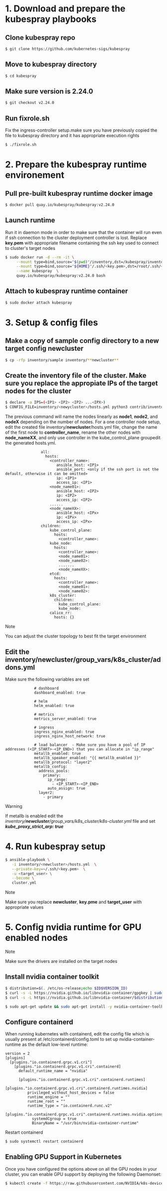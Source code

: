 # 1. Download and prepare the kubespray playbooks
## Clone kubespray repo
```bash
$ git clone https://github.com/kubernetes-sigs/kubespray
```
## Move to kubespray directory
```bash
$ cd kubespray
```
## Make sure version is 2.24.0
```bash
$ git checkout v2.24.0
```

## Run fixrole.sh
Fix the ingress-controller setup.make sure you have previously copied the file to kubespray directory and it has appropriate execution rights

```bash
$ ./fixrole.sh
```

# 2. Prepare the kubespray runtime environement
## Pull pre-built kubespray runtime docker image
```bash
$ docker pull quay.io/kubespray/kubespray:v2.24.0
```

## Launch runtime
Run it in daemon mode in order to make sure that the container will run even if ssh connection to the cluster deployment controller is lost. Replace **key.pem** with appropriate filename containing the ssh key used to connect to cluster's target nodes 
```bash
$ sudo docker run -d --rm -it \
     --mount type=bind,source="$(pwd)"/inventory,dst=/kubespray/inventory \
     --mount type=bind,source="${HOME}"/.ssh/<key.pem>,dst=/root/.ssh/<key.pem> \
     --name kubespray  \
     quay.io/kubespray/kubespray:v2.24.0 bash
```
## Attach to kubespray runtime container
```bash
$ sudo docker attach kubespray
```

# 3. Setup & config files
## Make a copy of sample config directory to a new target config **newcluster**
```bash
$ cp -rfp inventory/sample inventory/**newcluster**
```

## Create the inventory file of the cluster. Make sure you replace the appropiate **IPs** of the target nodes for the cluster
```bash
$ declare -a IPS=(<IP1> <IP2> <IP2> ...<IPX>)
$ CONFIG_FILE=inventory/<newycluster>/hosts.yml python3 contrib/inventory_builder/inventory.py ${IPS[@]}
```

The previous command will name the nodes linearly as **node1**, **node2**, and **nodeX** depending on the number of nodes. For a one 
controller node setup, edit the created file inventory/**newcluster**/hosts.yml file, change the name of the first node to 
**controller_name**, rename the other nodes with **node_nameXX**, and only use controller in the kube_control_plane groupedit the generated hosts.yml. 
```
                all:
                  hosts:
                    <controller_name>:
                       ansible_host: <IP1>
                       ansible_port: <only if the ssh port is not the default, otherwise it can be omitted>
                       ip: <IP1>
                       access_ip: <IP1>
                    <node_name01>:
                       ansible_host: <IP2>
                       ip: <IP2>
                       access_ip: <IP2>
                    ......
                    <node_nameXX>:
                       ansible_host: <IPx>
                       ip: <IPx>
                       access_ip: <IPx>
                children:
                    kube_control_plane:
                      hosts:
                        <controller_name>:
                    kube_node:
                      hosts:
                        <controller_name>:
                        <node_name01>:
                        <node_name02>:
                        .......
                        <node_nameXX>:
                    etcd:
                      hosts:
                        <controller_name>:
                        <node_name01>:
                        <node_name02>:
                    k8s_cluster:
                      children:
                        kube_control_plane:
                        kube_node:
                    calico_rr:
                      hosts: {}
```
> [!NOTE]
> You can adjust the cluster topology to best fit the target environment

## Edit the inventory/**newcluster**/group_vars/k8s_cluster/addons.yml
Make sure the following variables are set
 ```
              # dashboard
              dashboard_enabled: true

              # helm
              helm_enabled: true

              # metrics
              metrics_server_enabled: true

              # ingress
              ingress_nginx_enabled: true
              ingress_nginx_host_network: true

              # load balancer  - Make sure you have a pool of IP addresses (<IP_START>-<IP_END>) that you can allocate in "ip_range"
              metallb_enabled: true
              metallb_speaker_enabled: "{{ metallb_enabled }}"
              metallb_protocol: "layer2"
              metallb_config:
                address_pools:
                  primary:
                    ip_range:
                      - <IP_START>-<IP_END>
                    auto_assign: true
                layer2:
                  - primary
```
> [!WARNING]
> If metallb is enabled edit the *inventory/**newcluster**/group_vars/k8s_cluster/k8s-cluster.yml* file and set ***kube_proxy_strict_arp: true***

# 4. Run kubespray setup
```bash
$ ansible-playbook \
   -i inventory/<newcluster>/hosts.yml  \
   --private-key=~/.ssh/<key.pem>  \
   -u <target_user> \
   --become \
   cluster.yml
```
> [!NOTE]
> Make sure you replace **newcluster**, **key.pme** and **target_user** with appropriate values


# 5. Config nvidia runtime for GPU enabled nodes
> [!NOTE]
> Make sure the drivers are installed on the target nodes

## Install nvidia container toolkit
```bash
$ distribution=$(. /etc/os-release;echo $ID$VERSION_ID)
$ curl -s -L https://nvidia.github.io/libnvidia-container/gpgkey | sudo apt-key add -
$ curl -s -L https://nvidia.github.io/libnvidia-container/$distribution/libnvidia-container.list | sudo tee /etc/apt/sources.list.d/libnvidia-container.list

$ sudo apt-get update && sudo apt-get install -y nvidia-container-toolkit
```
## Configure containerd
When running kubernetes with containerd, edit the config file which is usually present at /etc/containerd/config.toml to set up nvidia-container-runtime as the default low-level runtime:
```
version = 2
[plugins]
  [plugins."io.containerd.grpc.v1.cri"]
    [plugins."io.containerd.grpc.v1.cri".containerd]
      default_runtime_name = "nvidia"

      [plugins."io.containerd.grpc.v1.cri".containerd.runtimes]
        [plugins."io.containerd.grpc.v1.cri".containerd.runtimes.nvidia]
          privileged_without_host_devices = false
          runtime_engine = ""
          runtime_root = ""
          runtime_type = "io.containerd.runc.v2"
          [plugins."io.containerd.grpc.v1.cri".containerd.runtimes.nvidia.options]
            systemdCgroup = true
            BinaryName = "/usr/bin/nvidia-container-runtime"

```
Restart containerd
```bash
$ sudo systemctl restart containerd
```

## Enabling GPU Support in Kubernetes
Once you have configured the options above on all the GPU nodes in your cluster, you can enable GPU support by deploying the following Daemonset:

```bash
$ kubectl create -f https://raw.githubusercontent.com/NVIDIA/k8s-device-plugin/v0.14.4/nvidia-device-plugin.yml
```




